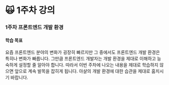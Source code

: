 # 🙀 1주차 강의

### 1주차 프론트엔드 개발 환경

#### 학습 목표

요즘 프론트엔드 분야의 변화가 굉장히 빠르지만 그 중에서도 프론트엔드 개발 환경은 특히나 변화가 빠릅니다. 그만큼 프론트엔드 개발자는 개발 환경을 제대로 이해하고 능숙하게 설정할 줄 알아야 합니다. 따라서 이번 주차에 나오는 내용을 제대로 학습하지 않으면 앞으로 계속 발목을 잡히게 됩니다. 아샬의 개발 환경에 대한 습관을 제대로 훔치시기 바랍니다.
